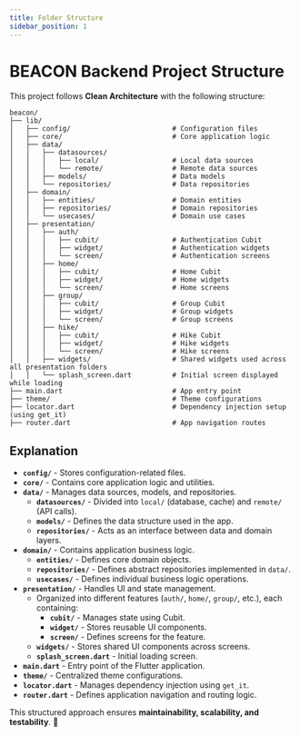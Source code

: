 ```yaml
---
title: Folder Structure
sidebar_position: 1
---
```


# BEACON Backend Project Structure

This project follows **Clean Architecture** with the following structure:

```plaintext
beacon/
├── lib/
│   ├── config/                         # Configuration files
│   ├── core/                           # Core application logic
│   ├── data/
│   │   ├── datasources/
│   │   │   ├── local/                  # Local data sources
│   │   │   └── remote/                 # Remote data sources
│   │   ├── models/                     # Data models
│   │   └── repositories/               # Data repositories
│   ├── domain/
│   │   ├── entities/                   # Domain entities
│   │   ├── repositories/               # Domain repositories
│   │   └── usecases/                   # Domain use cases
│   ├── presentation/
│   │   ├── auth/
│   │   │   ├── cubit/                  # Authentication Cubit
│   │   │   ├── widget/                 # Authentication widgets
│   │   │   └── screen/                 # Authentication screens
│   │   ├── home/
│   │   │   ├── cubit/                  # Home Cubit
│   │   │   ├── widget/                 # Home widgets
│   │   │   └── screen/                 # Home screens
│   │   ├── group/
│   │   │   ├── cubit/                  # Group Cubit
│   │   │   ├── widget/                 # Group widgets
│   │   │   └── screen/                 # Group screens
│   │   ├── hike/
│   │   │   ├── cubit/                  # Hike Cubit
│   │   │   ├── widget/                 # Hike widgets
│   │   │   └── screen/                 # Hike screens
│   │   ├── widgets/                    # Shared widgets used across all presentation folders
│   │   └── splash_screen.dart          # Initial screen displayed while loading
├── main.dart                           # App entry point
├── theme/                              # Theme configurations
├── locator.dart                        # Dependency injection setup (using get_it)
├── router.dart                         # App navigation routes
```

## Explanation

- **`config/`** - Stores configuration-related files.
- **`core/`** - Contains core application logic and utilities.
- **`data/`** - Manages data sources, models, and repositories.
  - **`datasources/`** - Divided into `local/` (database, cache) and `remote/` (API calls).
  - **`models/`** - Defines the data structure used in the app.
  - **`repositories/`** - Acts as an interface between data and domain layers.
- **`domain/`** - Contains application business logic.
  - **`entities/`** - Defines core domain objects.
  - **`repositories/`** - Defines abstract repositories implemented in `data/`.
  - **`usecases/`** - Defines individual business logic operations.
- **`presentation/`** - Handles UI and state management.
  - Organized into different features (`auth/`, `home/`, `group/`, etc.), each containing:
    - **`cubit/`** - Manages state using Cubit.
    - **`widget/`** - Stores reusable UI components.
    - **`screen/`** - Defines screens for the feature.
  - **`widgets/`** - Stores shared UI components across screens.
  - **`splash_screen.dart`** - Initial loading screen.
- **`main.dart`** - Entry point of the Flutter application.
- **`theme/`** - Centralized theme configurations.
- **`locator.dart`** - Manages dependency injection using `get_it`.
- **`router.dart`** - Defines application navigation and routing logic.

This structured approach ensures **maintainability, scalability, and testability**. 🚀
